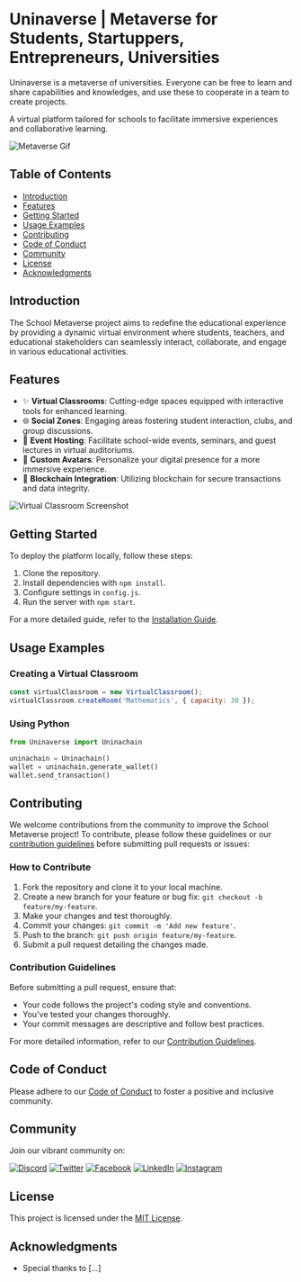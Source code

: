 # Uninaverse | Metaverse for Students, Startuppers, Entrepreneurs, Universities
Uninaverse is a metaverse of universities. Everyone can be free to learn and share capabilities and knowledges, and use these to cooperate in a team to create projects.

A virtual platform tailored for schools to facilitate immersive experiences and collaborative learning.

![Metaverse Gif](metaverse.gif)

## Table of Contents
- [Introduction](#introduction)
- [Features](#features)
- [Getting Started](#getting-started)
- [Usage Examples](#usage-examples)
- [Contributing](#contributing)
- [Code of Conduct](#code-of-conduct)
- [Community](#community)
- [License](#license)
- [Acknowledgments](#acknowledgments)

## Introduction
The School Metaverse project aims to redefine the educational experience by providing a dynamic virtual environment where students, teachers, and educational stakeholders can seamlessly interact, collaborate, and engage in various educational activities.

## Features
- ✨ **Virtual Classrooms**: Cutting-edge spaces equipped with interactive tools for enhanced learning.
- 🌐 **Social Zones**: Engaging areas fostering student interaction, clubs, and group discussions.
- 🎉 **Event Hosting**: Facilitate school-wide events, seminars, and guest lectures in virtual auditoriums.
- 👤 **Custom Avatars**: Personalize your digital presence for a more immersive experience.
- 🔗 **Blockchain Integration**: Utilizing blockchain for secure transactions and data integrity.


![Virtual Classroom Screenshot](virtual_classroom.png)
 

## Getting Started
To deploy the platform locally, follow these steps:
1. Clone the repository.
2. Install dependencies with `npm install`.
3. Configure settings in `config.js`.
4. Run the server with `npm start`.

For a more detailed guide, refer to the [Installation Guide](docs/installation.md).


## Usage Examples
### Creating a Virtual Classroom
```javascript
const virtualClassroom = new VirtualClassroom();
virtualClassroom.createRoom('Mathematics', { capacity: 30 });
```
### Using Python
```python
from Uninaverse import Uninachain

uninachain = Uninachain()
wallet = uninachain.generate_wallet()
wallet.send_transaction()
```
 
## Contributing

We welcome contributions from the community to improve the School Metaverse project! To contribute, please follow these guidelines or our [contribution guidelines](CONTRIBUTING.md) before submitting pull requests or issues:

### How to Contribute

1. Fork the repository and clone it to your local machine.
2. Create a new branch for your feature or bug fix: `git checkout -b feature/my-feature`.
3. Make your changes and test thoroughly.
4. Commit your changes: `git commit -m 'Add new feature'`.
5. Push to the branch: `git push origin feature/my-feature`.
6. Submit a pull request detailing the changes made.

### Contribution Guidelines

Before submitting a pull request, ensure that:

- Your code follows the project's coding style and conventions.
- You've tested your changes thoroughly.
- Your commit messages are descriptive and follow best practices.

For more detailed information, refer to our [Contribution Guidelines](CONTRIBUTING.md).

## Code of Conduct
Please adhere to our [Code of Conduct](CODE_OF_CONDUCT.md) to foster a positive and inclusive community.

## Community
Join our vibrant community on:

[![Discord](https://img.icons8.com/ios/50/000000/discord-logo.png)](discord-link)
[![Twitter](https://img.icons8.com/ios/50/000000/twitter--v1.png)](twitter-link)
[![Facebook](https://img.icons8.com/ios/50/000000/facebook-new.png)](facebook-link)
[![LinkedIn](https://img.icons8.com/ios/50/000000/linkedin.png)](linkedin-link)
[![Instagram](https://img.icons8.com/ios/50/000000/instagram-new--v1.png)](instagram-link)

## License
This project is licensed under the [MIT License](LICENSE.md).

## Acknowledgments
- Special thanks to [...]

